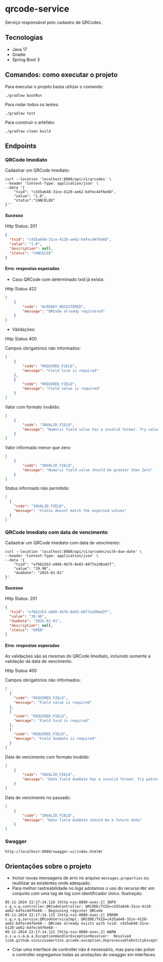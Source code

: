 # qrcode-service

Serviço responsável pelo cadastro de QRCodes.

## Tecnologias

- Java 17
- Gradle
- Spring Boot 3

## Comandos: como executar o projeto

Para executar o projeto basta utilizar o comando:
```shell
./gradlew bootRun
```

Para rodar todos os testes:
```shell
./gradlew test
```

Para construir o artefato:
```shell
./gradlew clean build
```

## Endpoints

### QRCode Imediato

Cadastrar um QRCode imediato:
```shell
curl --location 'localhost:8080/api/v1/qrcodes' \
--header 'Content-Type: application/json' \
--data '{
    "txid": "c435a648-31ce-4120-ae62-b4fec44f6e68",
    "value": "1.0",
    "status":"CANCELED"
}''
```

#### Sucesso

Http Status: 201

```json
{
  "txid": "c435a648-31ce-4120-ae62-b4fec44f6e68",
  "value": "1.0",
  "description": null,
  "status": "CANCELED"
}
```

#### Erro: respostas esperadas


- Caso QRCode com determinado txid já exista:

Http Status 422

```json
[
    {
        "code": "ALREADY_REGISTERED",
        "message": "QRCode already registered"
    }
]
```

- Validações:

Http Status 400

Campos obrigatórios não informados:
```json
[
    {
        "code": "REQUIRED_FIELD",
        "message": "Field txid is required"
    },
    {
        "code": "REQUIRED_FIELD",
        "message": "Field value is required"
    }
]
```

Valor com formato inválido:
```json
[
    {
        "code": "INVALID_FIELD",
        "message": "Numeric field value has a invalid format. Try value like 123.45"
    }
]
```

Valor informado menor que zero:
```json
[
    {
        "code": "INVALID_FIELD",
        "message": "Numeric field value should be greater then Zero"
    }
]
```

Status informado não permitido:
```json
[
  {
    "code": "INVALID_FIELD",
    "message": "Status doesnt match the expected values"
  }
]
```

### QRCode Imediato com data de vencimento

Cadastrar um QRCode imediato com data de vencimento:
```shell
curl --location 'localhost:8080/api/v1/qrcodes/with-due-date' \
--header 'Content-Type: application/json' \
--data '{
    "txid": "ef6b22b3-e866-4b76-8e83-6877e2d0ad2f",
    "value": "39.90",
    "dueDate": "2025-01-01"
}'
```

#### Sucesso

Http Status: 201

```json
{
  "txid": "ef6b22b3-e866-4b76-8e83-6877e2d0ad2f",
  "value": "39.90",
  "dueDate": "2025-01-01",
  "description": null,
  "status": "OPEN"
}
```

#### Erro: respostas esperadas

As validações são as mesmas do QRCode Imediato,
incluindo somente a validação da data de vencimento.

Http Status 400

Campos obrigatórios não informados:
```json
[
  {
    "code": "REQUIRED_FIELD",
    "message": "Field value is required"
  },
  {
    "code": "REQUIRED_FIELD",
    "message": "Field txid is required"
  },
  {
    "code": "REQUIRED_FIELD",
    "message": "Field dueDate is required"
  }
]
```

Data de vencimento com formato inválido:
```json
[
    {
        "code": "INVALID_FIELD",
        "message": "Date field dueDate has a invalid format. Try pattern yyyy-MM-dd"
    }
]
```

Data de vencimento no passado:
```json
[
    {
        "code": "INVALID_FIELD",
        "message": "Date field dueDate should be a future date"
    }
]
```

### Swagger

```
http://localhost:8080/swagger-ui/index.html#/
```

## Orientações sobre o projeto

- Incluir novas mensagens de erro no arquivo `messages.properties` ou reutilizar as existentes onde adequado.
- Para melhor rastreabilidade no *logs* adotamos o uso do recurso `MDC` em conjunto com uma tag de log com identificador único.
Ilustração:
```
05-11-2024 22:17:14.110 [http-nio-8080-exec-2] INFO  c.g.v.q.controller.QRCodeController: QRCODE/TXID=c435a648-31ce-4120-ae62-b4fec44f6e68-- Beginning register QRCode 
05-11-2024 22:17:14.115 [http-nio-8080-exec-2] ERROR c.g.v.q.service.QRCodeServiceImpl: QRCODE/TXID=c435a648-31ce-4120-ae62-b4fec44f6e68-- QRCode already exists with txid: c435a648-31ce-4120-ae62-b4fec44f6e68-- 
05-11-2024 22:17:14.122 [http-nio-8080-exec-2] WARN  o.s.w.s.m.m.a.ExceptionHandlerExceptionResolver:  Resolved [com.github.viniciusmartins.qrcode.exception.UnprocessableEntityException] 
```
- Criar uma interface de controller não é necessário, mas para não poluir o controller segregamos todas as anotações do swagger
em interfaces.
